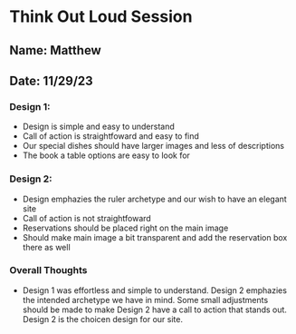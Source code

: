 # Think Out Loud Session

## Name: Matthew
## Date: 11/29/23

### Design 1:
- Design is simple and easy to understand
- Call of action is straightfoward and easy to find
- Our special dishes should have larger images and less of descriptions
- The book a table options are easy to look for

### Design 2:
- Design emphazies the ruler archetype and our wish to have an elegant site
- Call of action is not straightfoward
- Reservations should be placed right on the main image
- Should make main image a bit transparent and add the reservation box there as well

### Overall Thoughts
- Design 1 was effortless and simple to understand. Design 2 emphazies the intended archetype we have in mind. Some small adjustments should be made to make Design 2 have a call to action that stands out. Design 2 is the choicen design for our site.